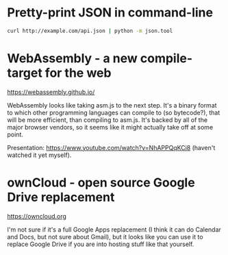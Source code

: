 # Pretty-print JSON in command-line

```bash
curl http://example.com/api.json | python -m json.tool
```

# WebAssembly - a new compile-target for the web

https://webassembly.github.io/

WebAssembly looks like taking asm.js to the next step. It's a binary format to which other programming languages can compile to (so bytecode?), that will be more efficient, than compiling to asm.js. It's backed by all of the major browser vendors, so it seems like it might actually take off at some point.

Presentation: https://www.youtube.com/watch?v=NhAPPQqKCi8 (haven't watched it yet myself).

# ownCloud - open source Google Drive replacement

https://owncloud.org

I'm not sure if it's a full Google Apps replacement (I think it can do Calendar and Docs, but not sure about Gmail), but it looks like you can use it to replace Google Drive if you are into hosting stuff like that yourself.
